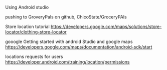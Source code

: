 Using Android studio

pushing to GroveryPals on github, ChicoState/GroceryPAls


Store location tutorial 
https://developers.google.com/maps/solutions/store-locator/clothing-store-locator

gooogle Getting started with android Studio and google maps
https://developers.google.com/maps/documentation/android-sdk/start


locations requests for users
https://developer.android.com/training/location/permissions


